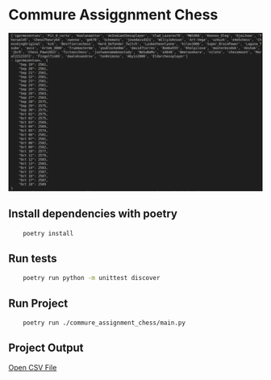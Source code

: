 # Commure Assiggnment Chess

![Commure Assiggnment Chess](./docs/images/screenshot.png)

## Install dependencies with poetry

```sh
    poetry install
```

## Run tests

```sh
    poetry run python -m unittest discover
```

## Run Project

```sh
    poetry run ./commure_assignment_chess/main.py
```

## Project Output

[Open CSV File](./rating_history_50_players_30_days.csv)
